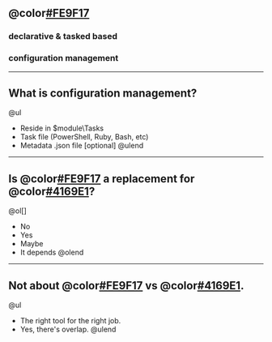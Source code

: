 ## @color[#FE9F17](Puppet)
### declarative & tasked based
### configuration management

---

## What is configuration management?

@ul[](false)
- Reside in $module\Tasks
- Task file (PowerShell, Ruby, Bash, etc)
- Metadata .json file [optional]
@ulend

---

## Is @color[#FE9F17](Puppet) a replacement for @color[#4169E1](GPO)?

@ol[]
- No
- Yes
- Maybe
- It depends
@olend

---

## Not about @color[#FE9F17](Puppet) vs @color[#4169E1](GPO).

@ul[](false)
- The right tool for the right job.
- Yes, there's overlap.
@ulend